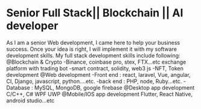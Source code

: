 <h1>Senior Full Stack|| Blockchain || AI developer</h1>

As I am a senior Web development, I came here to help your business success.
Once your idea is right, I will implement it with my software development skills.
My full stack development skills include following:
@Blockchain & Crypto
-Binance, coinbase pro, stex, FTX...etc exchange platform with trading bot
-smart contract, solidity, web3 js
-NFT, Token development
@Web development
-Front end : react, laravel, Vue, angular, CI, Django, javascript, python....etc.
-back end : PHP, node, Ruby...etc.
-Database : MySQL, MongoDB, google firebase
@Desktop app development
C/C++, C# WPF UWP
@Mobile/IOS app development
Flutter, React Native, android studio...etc
